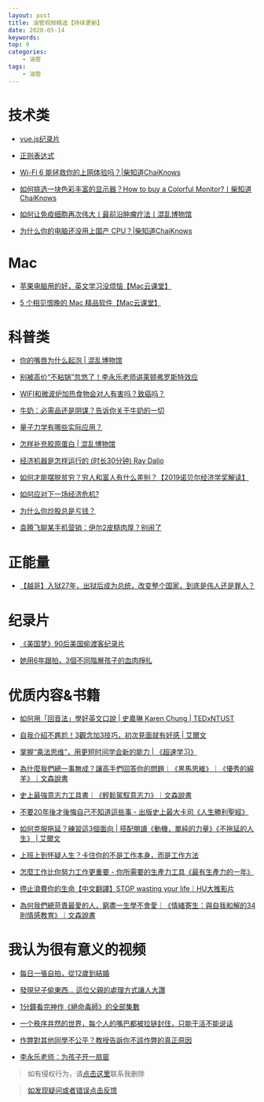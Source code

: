 ```yaml
---
layout: post
title: 油管视频精选【持续更新】
date: 2020-05-14
keywords:
top: 9
categories:
    - 油管
tags:
    - 油管
---
```

# 技术类
- [vue.js纪录片](https://youtu.be/OrxmtDw4pVI)

- [正则表达式](https://youtu.be/sXQxhojSdZM)

- [Wi-Fi 6 能拯救你的上网体验吗？|柴知道ChaiKnows](https://youtu.be/wEU7MYAkPaw)

- [如何挑选一块色彩丰富的显示器？How to buy a Colorful Monitor?丨柴知道ChaiKnows
](https://youtu.be/XCi3hP-biDs)

- [如何让免疫细胞再次伟大丨最前沿肿瘤疗法丨混乱博物馆
](https://youtu.be/_uJr3KgvFEs)

- [为什么你的电脑还没用上国产 CPU？|柴知道ChaiKnows
](https://youtu.be/_5txTIdG53c)


# Mac
- [苹果电脑用的好，英文学习没烦恼【Mac云课堂】](https://youtu.be/W3kYZkMgWXQ)

- [5 个相见恨晚的 Mac 精品软件【Mac云课堂】](https://youtu.be/UK93-ifMtOQ)

# 科普类
- [你的嘴唇为什么起泡 | 混乱博物馆](https://youtu.be/K86HoK3T7i8)

- [别被高价“不粘锅”忽悠了！李永乐老师讲莱顿弗罗斯特效应
](https://youtu.be/_t3t4x3m_WI)

- [WIFI和微波炉加热食物会对人有害吗？致癌吗？](https://youtu.be/4h-h2vYmMtg)

- [牛奶：必需品还是阴谋？告诉你关于牛奶的一切
](https://youtu.be/g_Ljlo-_ntU)

- [量子力学有哪些实际应用？](https://youtu.be/z4GUMVV3Xt4)

- [怎样补充胶原蛋白 | 混乱博物馆
](https://youtu.be/SGWfSYyQN6Y)

- [经济机器是怎样运行的 (时长30分钟) Ray Dalio
](https://youtu.be/rFV7wdEX-Mo)

- [如何才能摆脱贫穷？穷人和富人有什么差别？【2019诺贝尔经济学奖解读】
](https://youtu.be/aBTDvlteZcs)

- [如何应对下一场经济危机?](https://youtu.be/VZxUmubbf7k)

- [为什么你炒股总是亏钱？](https://youtu.be/_f0VoxypcCo)

- [袁腾飞聊某手机营销：伊尔2皮糙肉厚？别闹了
](https://youtu.be/KDPdam54vzY)

# 正能量
- [【越哥】入狱27年，出狱后成为总统，改变整个国家，到底是伟人还是罪人？
](https://youtu.be/LN5hbwUKkKY)

# 纪录片
- [《美国梦》90后美国偷渡客纪录片](https://youtu.be/UJh0Nq2ovxY)

- [她用6年跟拍，3個不同階層孩子的血肉掙扎
](https://youtu.be/-QJlN-YbdDE)

# 优质内容&书籍
- [如何用「回音法」學好英文口說 | 史嘉琳 Karen Chung | TEDxNTUST
](https://youtu.be/sQEWEPIHLzQ)

- [自我介紹不尷尬！3觀念加3技巧，初次見面就有好感 | 艾爾文](https://youtu.be/fzU28pvC7IY)

- [掌握“乘法思维”，用更短时间学会新的能力 | 《超速学习》
](https://youtu.be/m3kp8gX9WKY)

- [為什麼我們總一事無成？讓高手們回答你的問題｜《黑馬思維》｜《優秀的綿羊》｜文森說書](https://youtu.be/dMwq6LxGnLA)

- [史上最強意志力工具書｜《輕鬆駕馭意志力》｜文森說書](https://youtu.be/Q4tJXEU8LGA)

- [不要20年後才後悔自己不知道這些事 - 出版史上最大卡司《人生勝利聖經》](https://youtu.be/w92fGRg3T3I)

- [如何克服拖延？練習這3個面向 | 搭配閱讀《動機，單純的力量》《不拖延的人生》 | 艾爾文
](https://youtu.be/zGdsvZEC3o0)

- [上班上到怀疑人生？卡住你的不是工作本身，而是工作方法
](https://youtu.be/fadEbti8-mM)

- [怎麼工作比你努力工作更重要 - 你所需要的生產力工具《最有生產力的一年》
](https://youtu.be/V9ZQWgmX2ho)

- [停止浪費你的生命【中文翻譯】STOP wasting your life｜HU大推影片
](https://youtu.be/tMEadGqvWqU)

- [為何我們總苛責最愛的人，窮盡一生學不會愛｜《情緒寄生：與自我和解的34則情感教育》｜文森說書
](https://youtu.be/-kVGhAEFplM)

# 我认为很有意义的视频

- [每日一張自拍，從12歲到結婚](https://youtu.be/65nfbW-27ps)

- [發現兒子偷東西... 這位父親的處理方式讓人大讚](https://youtu.be/l-eJ1CaHkxw)

- [1分鐘看完神作《絕命毒師》的全部集數](https://youtu.be/jWe8ojg09SQ)

- [一个秩序井然的世界，每个人的嘴巴都被拉链封住，只能干活不能说话
](https://youtu.be/4Z-nmM3ofPk)

- [作弊對其他同學不公平？教授告訴你不該作弊的真正原因](https://youtu.be/jCZsK5ZrwrQ)

- [李永乐老师：为孩子开一扇窗
](https://youtu.be/GsKKb_zd7OA)

>如有侵权行为，请[点击这里](https://github.com/cooper-q/MattMeng_hexo/issues)联系我删除

>[如发现疑问或者错误点击反馈](https://github.com/cooper-q/MattMeng_hexo/issues)
